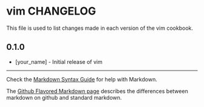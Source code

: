 # vim CHANGELOG

This file is used to list changes made in each version of the vim cookbook.

## 0.1.0
- [your_name] - Initial release of vim

- - -
Check the [Markdown Syntax Guide](http://daringfireball.net/projects/markdown/syntax) for help with Markdown.

The [Github Flavored Markdown page](http://github.github.com/github-flavored-markdown/) describes the differences between markdown on github and standard markdown.
